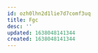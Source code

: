 ```yaml
---
id: ozh0lhn2d1lie7d7comf3uq
title: Fgc
desc: ''
updated: 1638048141344
created: 1638048141344
---
```



